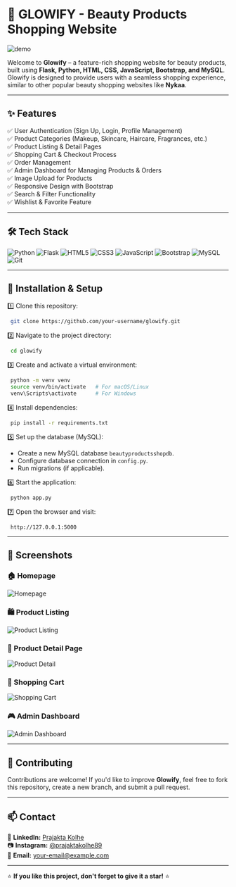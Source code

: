 # 🌸 GLOWIFY - Beauty Products Shopping Website

![demo](https://www.youtube.com/watch?v=_Uv6LcRaPJU)

Welcome to **Glowify** – a feature-rich shopping website for beauty products, built using **Flask, Python, HTML, CSS, JavaScript, Bootstrap, and MySQL**. Glowify is designed to provide users with a seamless shopping experience, similar to other popular beauty shopping websites like **Nykaa**.

---

## ✨ Features

✅ User Authentication (Sign Up, Login, Profile Management)  
✅ Product Categories (Makeup, Skincare, Haircare, Fragrances, etc.)  
✅ Product Listing & Detail Pages  
✅ Shopping Cart & Checkout Process  
✅ Order Management  
✅ Admin Dashboard for Managing Products & Orders  
✅ Image Upload for Products  
✅ Responsive Design with Bootstrap  
✅ Search & Filter Functionality  
✅ Wishlist & Favorite Feature  

---

## 🛠 Tech Stack

![Python](https://img.shields.io/badge/Python-3776AB?style=for-the-badge&logo=python&logoColor=white)
![Flask](https://img.shields.io/badge/Flask-000000?style=for-the-badge&logo=flask&logoColor=white)
![HTML5](https://img.shields.io/badge/HTML5-E34F26?style=for-the-badge&logo=html5&logoColor=white)
![CSS3](https://img.shields.io/badge/CSS3-1572B6?style=for-the-badge&logo=css3&logoColor=white)
![JavaScript](https://img.shields.io/badge/JavaScript-F7DF1E?style=for-the-badge&logo=javascript&logoColor=black)
![Bootstrap](https://img.shields.io/badge/Bootstrap-563D7C?style=for-the-badge&logo=bootstrap&logoColor=white)
![MySQL](https://img.shields.io/badge/MySQL-4479A1?style=for-the-badge&logo=mysql&logoColor=white)
![Git](https://img.shields.io/badge/Git-F05032?style=for-the-badge&logo=git&logoColor=white)

---

## 🚀 Installation & Setup

1️⃣ Clone this repository:
```sh
 git clone https://github.com/your-username/glowify.git
```
2️⃣ Navigate to the project directory:
```sh
 cd glowify
```
3️⃣ Create and activate a virtual environment:
```sh
 python -m venv venv
 source venv/bin/activate   # For macOS/Linux
 venv\Scripts\activate      # For Windows
```
4️⃣ Install dependencies:
```sh
 pip install -r requirements.txt
```
5️⃣ Set up the database (MySQL):
- Create a new MySQL database `beautyproductsshopdb`.
- Configure database connection in `config.py`.
- Run migrations (if applicable).

6️⃣ Start the application:
```sh
 python app.py
```
7️⃣ Open the browser and visit: 
```
 http://127.0.0.1:5000
```

---

## 📸 Screenshots

### 🏠 Homepage
![Homepage](https://your-image-url.com/homepage.png)

### 🛍️ Product Listing
![Product Listing](https://your-image-url.com/product-list.png)

### 📖 Product Detail Page
![Product Detail](https://your-image-url.com/product-detail.png)

### 🛒 Shopping Cart
![Shopping Cart](https://your-image-url.com/cart.png)

### 🎮 Admin Dashboard
![Admin Dashboard](https://your-image-url.com/admin-dashboard.png)

---

## 🤝 Contributing

Contributions are welcome! If you'd like to improve **Glowify**, feel free to fork this repository, create a new branch, and submit a pull request.

---

## 📫 Contact

💼 **LinkedIn:** [Prajakta Kolhe](https://linkedin.com/in/prajakta-kolhe08)  
📷 **Instagram:** [@prajaktakolhe89](https://instagram.com/prajaktakolhe89)  
📩 **Email:** your-email@example.com  

---

⭐ **If you like this project, don't forget to give it a star!** ⭐

